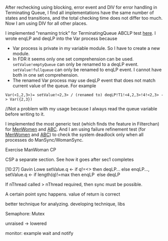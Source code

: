 After rechecking using blocking, error event and DIV for error handling in Terminating Queue, I find all implementations have the same number of states and transitions, and the total checking time does not differ too much. Now I am using DIV for all other places.

I implemented "renaming trick" for TerminatingQueue ABCLP test [here](https://github.com/ZZYSonny/Oxford-Year3Project/blob/main/csp/TerminatingQueue/abclp/common.csp). I wrote enqLP and deqLP into the Var process because
- Var process is private in my variable module. So I have to create a new module.
- In FDR it seems only one set comprehension can be used. `setValue!emptyQueue` can only be renamed to a deqLP event. `setValue!fullqueue` can only be renamed to enqLP event. I cannot have both in one set comprehension.
- The renamed Var process may use deqLP event that does not match current value of the queue. For example
```
Var(<1,2,3>)= setValue!<2,3> / (renamed to) deqLP!T1!<4,2,3>!4!<2,3> -> Var({2,3})
```
//Not a problem with my usage because I always read the queue variable before writing to it.

I implemented the most generic test (which finds the feature in Filterchan) for [MenWomen](https://github.com/ZZYSonny/Oxford-Year3Project/blob/main/csp/MenWoman/test_chaos.csp) and [ABC](https://github.com/ZZYSonny/Oxford-Year3Project/blob/main/csp/ABC/test_chaos.csp). And I am using failure refinement test (for [MenWomen](https://github.com/ZZYSonny/Oxford-Year3Project/blob/main/csp/MenWoman/test_failure.csp) and [ABC](https://github.com/ZZYSonny/Oxford-Year3Project/blob/main/csp/ABC/test_failure.csp)) to check the system deadlock only when all processes do ManSync/WomanSync.


Exercise ManWoman CP

CSP a separate section. See how it goes after sec1 completes

[10:27] Gavin Lowe
setValue.q <- if q!=<> then deqLP... else enqLP..., setValue.q <- if length(q)!=max then enqLP  else deqLP

If nThread called > nThread required, then sync must be possible.





A certain point sync happens. 
value of return is correct 

better technique for analyzing. developing technique, libs


Semaphore: Mutex 

unraised -> lowered

monitor: example wait and notify